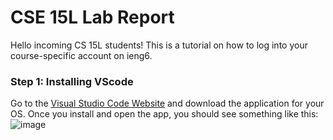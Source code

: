 # CSE 15L Lab Report
Hello incoming CS 15L students! This is a tutorial on how to log into your course-specific account on ieng6.
### Step 1: Installing VScode
Go to the [Visual Studio Code Website](https://code.visualstudio.com/) and download the application for your OS. 
Once you install and open the app, you should see something like this: 
![image](https://user-images.githubusercontent.com/92767729/162376153-cacdee3f-10c1-4256-b595-20c74097653e.png)
